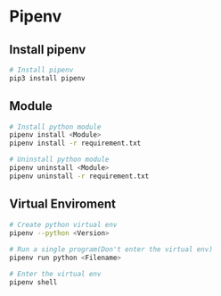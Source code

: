 # Pipenv

## Install pipenv
```zsh
# Install pipenv
pip3 install pipenv
```

## Module
```zsh
# Install python module
pipenv install <Module>
pipenv install -r requirement.txt

# Uninstall python module
pipenv uninstall <Module>
pipenv uninstall -r requirement.txt
```

## Virtual Enviroment
```zsh
# Create python virtual env
pipenv --python <Version>
  
# Run a single program(Don't enter the virtual env)
pipenv run python <Filename>

# Enter the virtual env
pipenv shell
```
